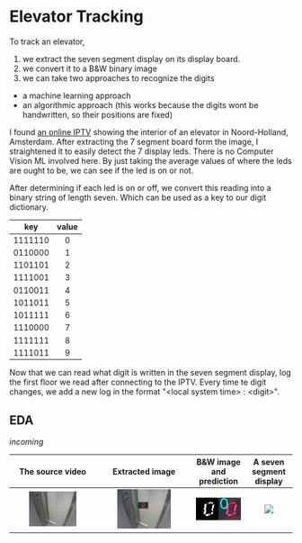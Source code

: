 # Elevator Tracking

To track an elevator, 
1. we extract the seven segment display on its display board.
2. we convert it to a B&W binary image
3. we can take two approaches to recognize the digits
  * a machine learning approach
  * an algorithmic approach (this works because the digits wont be handwritten, so their positions are fixed)
 
I found [an online IPTV](https://www.insecam.org/en/view/421702/) showing the interior of an elevator in Noord-Holland, Amsterdam. After extracting the 7 segment board form the image, I straightened it to easily detect the 7 display leds.
There is no Computer Vision ML involved here. By just taking the average values of where the leds are ought to be, we can see if the led is on or not. 

After determining if each led is on or off, we convert this reading into a binary string of length seven. Which can be used as a key to our digit dictionary.

key | value
:--------:|:--:
 1111110 | 0 
 0110000 | 1 
 1101101 | 2 
 1111001 | 3 
 0110011 | 4 
 1011011 | 5 
 1011111 | 6 
 1110000 | 7 
 1111111 | 8 
 1111011 | 9 

Now that we can read what digit is written in the seven segment display, log the first floor we read after connecting to the IPTV.
Every time te digit changes, we add a new log in the format "&lt;local system time&gt; : &lt;digit&gt;".

## EDA

<i>incoming</i>




The source video           |  Extracted image          |  B&W image and prediction |  A seven segment display
:-------------------------:|:-------------------------:|:-------------------------:|:-------------------------:
<img src="https://github.com/cemreefe/elevator-tracking/blob/master/media/elevator1.png" width="60%"> | <img src="https://github.com/cemreefe/elevator-tracking/blob/master/media/elevator2.png" width="60%">  |  <img src="https://github.com/cemreefe/elevator-tracking/blob/master/snapshots/snap_1584321703x1875768.jpg" width="100%"> | <img src="https://www.direnc.net/Data/EditorFiles/aciklama-gorselleri-2/7-segment-display-ekran-pinout.jpg" width="70%"> |
